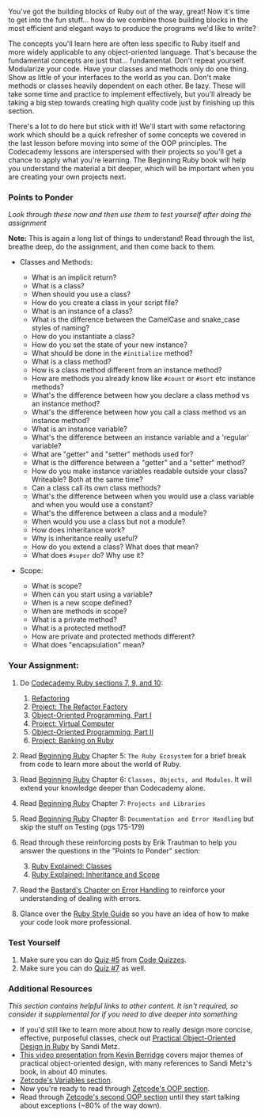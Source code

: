 You've got the building blocks of Ruby out of the way, great! Now it's time to get into the fun stuff... how do we combine those building blocks in the most efficient and elegant ways to produce the programs we'd like to write?

The concepts you'll learn here are often less specific to Ruby itself and more widely applicable to any object-oriented language.  That's because the fundamental concepts are just that... fundamental.  Don't repeat yourself.  Modularize your code.  Have your classes and methods only do one thing.  Show as little of your interfaces to the world as you can.  Don't make methods or classes heavily dependent on each other.  Be lazy.  These will take some time and practice to implement effectively, but you'll already be taking a big step towards creating high quality code just by finishing up this section.

There's a lot to do here but stick with it!  We'll start with some refactoring work which should be a quick refresher of some concepts we covered in the last lesson before moving into some of the OOP principles.  The Codecademy lessons are interspersed with their projects so you'll get a chance to apply what you're learning.  The Beginning Ruby book will help you understand the material a bit deeper, which will be important when you are creating your own projects next.


### Points to Ponder

*Look through these now and then use them to test yourself after doing the assignment*

**Note:** This is again a long list of things to understand!  Read through the list, breathe deep, do the assignment, and then come back to them.

* Classes and Methods:

    * What is an implicit return?
    * What is a class?
    * When should you use a class?
    * How do you create a class in your script file?
    * What is an instance of a class?
    * What is the difference between the CamelCase and snake_case styles of naming?
    * How do you instantiate a class?
    * How do you set the state of your new instance?
    * What should be done in the `#initialize` method?
    * What is a class method?
    * How is a class method different from an instance method?
    * How are methods you already know like `#count` or `#sort` etc instance methods?
    * What's the difference between how you declare a class method vs an instance method?
    * What's the difference between how you call a class method vs an instance method?
    * What is an instance variable?
    * What's the difference between an instance variable and a 'regular' variable?
    * What are "getter" and "setter" methods used for?
    * What is the difference between a "getter" and a "setter" method?
    * How do you make instance variables readable outside your class?  Writeable? Both at the same time?
    * Can a class call its own class methods?
    * What's the difference between when you would use a class variable and when you would use a constant?
    * What's the difference between a class and a module?
    * When would you use a class but not a module?
    * How does inheritance work?
    * Why is inheritance really useful?
    * How do you extend a class?  What does that mean?
    * What does `#super` do?  Why use it?

* Scope:

    * What is scope?
    * When can you start using a variable?
    * When is a new scope defined?
    * When are methods in scope?
    * What is a private method?
    * What is a protected method?
    * How are private and protected methods different?
    * What does "encapsulation" mean?

### Your Assignment:

1. Do [Codecademy Ruby sections 7, 9, and 10](http://www.codecademy.com/tracks/ruby):

    1. [Refactoring](http://www.codecademy.com/courses/ruby-beginner-en-1o8Mb?curriculum_id=5059f8619189a5000201fbcb)
    2. [Project: The Refactor Factory](http://www.codecademy.com/courses/ruby-beginner-en-Zjd2y?curriculum_id=5059f8619189a5000201fbcb)
    3. [Object-Oriented Programming, Part I](http://www.codecademy.com/courses/ruby-beginner-en-MFiQ6?curriculum_id=5059f8619189a5000201fbcb)
    4. [Project: Virtual Computer](http://www.codecademy.com/courses/ruby-beginner-en-X5wcR?curriculum_id=5059f8619189a5000201fbcb)
    5. [Object-Oriented Programming, Part II](http://www.codecademy.com/courses/ruby-beginner-en-zfe3o?curriculum_id=5059f8619189a5000201fbcb)
    6. [Project: Banking on Ruby](http://www.codecademy.com/courses/ruby-beginner-en-32cN3?curriculum_id=5059f8619189a5000201fbcb)

2. Read [Beginning Ruby](https://www.amazon.co.uk/Beginning-Ruby-Professional-Peter-Cooper/dp/1484212797) Chapter 5: `The Ruby Ecosystem` for a brief break from code to learn more about the world of Ruby.
3. Read [Beginning Ruby](https://www.amazon.co.uk/Beginning-Ruby-Professional-Peter-Cooper/dp/1484212797) Chapter 6: `Classes, Objects, and Modules`.  It will extend your knowledge deeper than Codecademy alone.
4. Read [Beginning Ruby](https://www.amazon.co.uk/Beginning-Ruby-Professional-Peter-Cooper/dp/1484212797) Chapter 7: `Projects and Libraries`
5. Read [Beginning Ruby](https://www.amazon.co.uk/Beginning-Ruby-Professional-Peter-Cooper/dp/1484212797) Chapter 8: `Documentation and Error Handling` but skip the stuff on Testing (pgs 175-179)
6. Read through these reinforcing posts by Erik Trautman to help you answer the questions in the "Points to Ponder" section:

    3. [Ruby Explained: Classes](http://www.eriktrautman.com/posts/ruby-explained-classes)
    7. [Ruby Explained: Inheritance and Scope](http://www.eriktrautman.com/posts/ruby-explained-inheritance-and-scope)

6. Read the [Bastard's Chapter on Error Handling](http://ruby.bastardsbook.com/chapters/exception-handling/) to reinforce your understanding of dealing with errors.
6. Glance over the [Ruby Style Guide](https://github.com/bbatsov/ruby-style-guide) so you have an idea of how to make your code look more professional.


### Test Yourself

1. Make sure you can do [Quiz #5](http://www.codequizzes.com/ruby/beginner/intro-object-oriented-programming) from [Code Quizzes](http://www.codequizzes.com).
2. Make sure you can do [Quiz #7](http://www.codequizzes.com/ruby/beginner/modules-classes-inheritance) as well.

### Additional Resources

*This section contains helpful links to other content. It isn't required, so consider it supplemental for if you need to dive deeper into something*


* If you'd still like to learn more about how to really design more concise, effective, purposeful classes, check out [Practical Object-Oriented Design in Ruby](https://amzn.com/B0096BYG7C) by Sandi Metz.
* [This video presentation from Kevin Berridge](http://vimeo.com/91672848) covers major themes of practical object-oriented design, with many references to Sandi Metz's book, in about 40 minutes.
* [Zetcode's Variables section](http://zetcode.com/lang/rubytutorial/variables/).
* Now you're ready to read through [Zetcode's OOP section](http://zetcode.com/lang/rubytutorial/oop/).
* Read through [Zetcode's second OOP section](http://zetcode.com/lang/rubytutorial/oop2/) until they start talking about exceptions (~80% of the way down).
